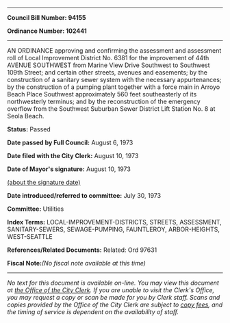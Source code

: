 

********

**Council Bill Number: 94155**
   
**Ordinance Number: 102441**
********

 AN ORDINANCE approving and confirming the assessment and assessment roll of Local Improvement District No. 6381 for the improvement of 44th AVENUE SOUTHWEST from Marine View Drive Southwest to Southwest 109th Street; and certain other streets, avenues and easements; by the construction of a sanitary sewer system with the necessary appurtenances; by the construction of a pumping plant together with a force main in Arroyo Beach Place Southwest approximately 560 feet southeasterly of its northwesterly terminus; and by the reconstruction of the emergency overflow from the Southwest Suburban Sewer District Lift Station No. 8 at Seola Beach.

**Status:** Passed
   
**Date passed by Full Council:** August 6, 1973
   
**Date filed with the City Clerk:** August 10, 1973
   
**Date of Mayor's signature:** August 10, 1973
   
[(about the signature date)](/~public/approvaldate.htm)
   
   
   
**Date introduced/referred to committee:** July 30, 1973
   
**Committee:** Utilities
   
   
**Index Terms:** LOCAL-IMPROVEMENT-DISTRICTS, STREETS, ASSESSMENT, SANITARY-SEWERS, SEWAGE-PUMPING, FAUNTLEROY, ARBOR-HEIGHTS, WEST-SEATTLE

**References/Related Documents:** Related: Ord 97631

**Fiscal Note:**_(No fiscal note available at this time)_
********

_No text for this document is available on-line. You may view this document at [the Office of the City Clerk](http://www.seattle.gov/leg/clerk/contactUs.htm). If you are unable to visit the Clerk's Office, you may request a copy or scan be made for you by Clerk staff. Scans and copies provided by the Office of the City Clerk are subject to [copy fees](http://clerk.seattle.gov/~public/clerkfees.htm), and the timing of service is dependent on the availability of staff._

